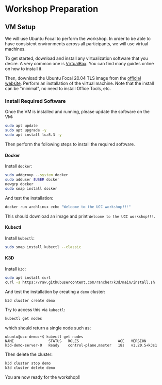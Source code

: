 # Workshop Preparation

## VM Setup

We will use Ubuntu Focal to perform the workshop. In order to be able to have consistent
environments across all participants, we will use virtual machines.

To get started, download and install any virtualization software that you desire. A very common one
is [VirtualBox][0]. You can find many guides online on how to install it.

Then, download the Ubuntu Focal 20.04 TLS image from the [official website][1]. Perform an
installation of the virtual machine. Note that the install can be "minimal", no need to install
Office Tools, etc.

[0]: https://www.virtualbox.org/
[1]: https://ubuntu.com/download/desktop

### Install Required Software

Once the VM is installed and running, please update the software on the VM:

```bash
sudo apt update
sudo apt upgrade -y
sudo apt install lua5.3 -y
```

Then perform the following steps to install the required software.

#### Docker

Install `docker`:

```bash
sudo addgroup --system docker
sudo adduser $USER docker
newgrp docker
sudo snap install docker
```

And test the installation:

```bash
docker run archlinux echo "Welcome to the UCC workshop!!!"
```

This should download an image and print `Welcome to the UCC workshop!!!`.

#### Kubectl

Install `kubectl`:

```bash
sudo snap install kubectl --classic
```

#### K3D

Install `k3d`:

```bash
sudo apt install curl
curl -s https://raw.githubusercontent.com/rancher/k3d/main/install.sh | bash
```

And test the installation by creating a `demo` cluster:

```bash
k3d cluster create demo
```

Try to access this via `kubectl`:

```bash
kubectl get nodes
```

which should return a single node such as:

```
ubuntu@ucc-demo:~$ kubectl get nodes
NAME                STATUS   ROLES                  AGE   VERSION
k3d-demo-server-0   Ready    control-plane,master   18s   v1.20.5+k3s1
```

Then delete the cluster:

```bash
k3d cluster stop demo
k3d cluster delete demo
```

You are now ready for the workshop!!
